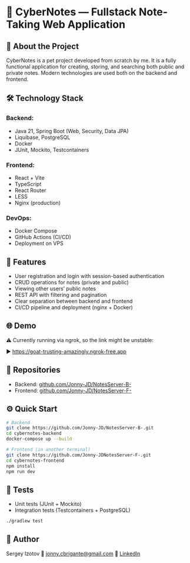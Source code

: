 # 🧠 CyberNotes — Fullstack Note-Taking Web Application

## 📌 About the Project
CyberNotes is a pet project developed from scratch by me. It is a fully functional application for creating, storing, and searching both public and private notes. Modern technologies are used both on the backend and frontend.

## 🛠️ Technology Stack

### Backend:
- Java 21, Spring Boot (Web, Security, Data JPA)
- Liquibase, PostgreSQL
- Docker
- JUnit, Mockito, Testcontainers

### Frontend:
- React + Vite
- TypeScript
- React Router
- LESS
- Nginx (production)

### DevOps:
- Docker Compose
- GitHub Actions (CI/CD)
- Deployment on VPS

## 🚀 Features
- User registration and login with session-based authentication
- CRUD operations for notes (private and public)
- Viewing other users’ public notes
- REST API with filtering and pagination
- Clear separation between backend and frontend
- CI/CD pipeline and deployment (nginx + Docker)

## 🌐 Demo
⚠️ Currently running via ngrok, so the link might be unstable:

▶️ https://goat-trusting-amazingly.ngrok-free.app

## 🧩 Repositories
- Backend: [github.com/Jonny-JD/NotesServer-B-](https://github.com/Jonny-JD/NotesServer-B-)
- Frontend: [github.com/Jonny-JD/NotesServer-F-](https://github.com/Jonny-JD/NotesServer-F-)

## ⚙️ Quick Start

```bash
# Backend
git clone https://github.com/Jonny-JD/NotesServer-B-.git
cd cybernotes-backend
docker-compose up --build

# Frontend (in another terminal)
git clone https://github.com/Jonny-JDNotesServer-F-.git
cd cybernotes-frontend
npm install
npm run dev
```
## 🧪 Tests
- Unit tests (JUnit + Mockito)
- Integration tests (Testcontainers + PostgreSQL)

```bash
./gradlew test
```

## 👤 Author
Sergey Izotov
📧 jonny.cbrigante@gmail.com
🔗 [LinkedIn](https://www.linkedin.com/in/sergei-izotov-0740a3a5/)
